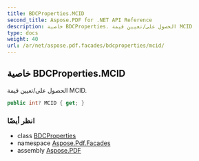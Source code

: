 ```yaml
---
title: BDCProperties.MCID
second_title: Aspose.PDF for .NET API Reference
description: خاصية BDCProperties. الحصول على/تعيين قيمة MCID
type: docs
weight: 40
url: /ar/net/aspose.pdf.facades/bdcproperties/mcid/
---
```

## خاصية BDCProperties.MCID

الحصول على/تعيين قيمة MCID.

```csharp
public int? MCID { get; }
```

### انظر أيضًا

* class [BDCProperties](../)
* namespace [Aspose.Pdf.Facades](../../../aspose.pdf.facades/)
* assembly [Aspose.PDF](../../../)